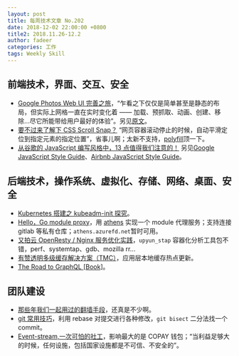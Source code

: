 ```yaml
---
layout: post
title: 每周技术文章 No.202
date: 2018-12-02 22:00:00 +0800
title2: 2018.11.26-12.2
author: fadeer
categories: 工作
tags: Weekly Skill
---
```


## 前端技术，界面、交互、安全

- [Google Photos Web UI 完善之旅](https://zhuanlan.zhihu.com/p/50280008)，“乍看之下仅仅是简单甚至是静态的布局，但实际上网格一直在实时变化着 —— 加载、预抓取、动画、创建、移除…尽它所能带给用户最好的体验”。另见[原文](https://medium.com/google-design/google-photos-45b714dfbed1)。
- [要不过来了解下 CSS Scroll Snap？](https://www.zhangxinxu.com/wordpress/2018/11/know-css-scroll-snap/) “网页容器滚动停止的时候，自动平滑定位到指定元素的指定位置”，省事儿啊；太新不支持，[polyfill](https://www.npmjs.com/package/css-scroll-snap-polyfill)顶一下。
- [从谷歌的 JavaScript 编写风格中，13 点值得我们注意的！](https://segmentfault.com/a/1190000017217896) 另见[Google JavaScript Style Guide](https://google.github.io/styleguide/jsguide.html)、[Airbnb JavaScript Style Guide](https://github.com/airbnb/javascript)。

## 后端技术，操作系统、虚拟化、存储、网络、桌面、安全

- [Kubernetes 搭建之 kubeadm-init 探究](https://jingwei.link/2018/11/28/kubeadm-init-research.html)。
- [Hello，Go module proxy](https://tonybai.com/2018/11/26/hello-go-module-proxy/)，用 [athens](https://github.com/gomods/athens) 实现一个 module 代理服务；支持连接 gitlab 等私有仓库；`athens.azurefd.net`暂时可用。
- [又拍云 OpenResty / Nginx 服务优化实践](https://zhuanlan.zhihu.com/p/50873792)，`upyun_stap` 容器化分析工具包不错，perf、systemtap、gdb、mozilla rr...
- [有赞透明多级缓存解决方案（TMC）](https://tech.youzan.com/tmc/)，应用层本地缓存热点更新。
- [The Road to GraphQL [Book]](https://www.robinwieruch.de/the-road-to-graphql-book/)。

## 团队建设

- [那些年我们一起用过的翻墙手段](http://www.chinagfw.org/2018/11/blog-post_27.html)，还真是不少啊。
- [git 常用技巧](https://www.barretlee.com/blog/2018/11/26/git-%E5%B8%B8%E7%94%A8%E6%8A%80%E5%B7%A7/)，利用 rebase 对提交进行各种修改，`git bisect` 二分法找一个 commit。
- [Event-stream,一次可怕的社工](https://happy123.me/blog/2018/11/27/event-stream/)，影响最大的是 COPAY 钱包；“当利益足够大的时候，任何设施，包括国家设施都是不可信、不安全的”。
